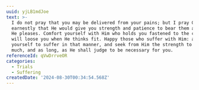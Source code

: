 ```yaml
---
uuid: yjLB1mdJoe
text: >-
  I do not pray that you may be delivered from your pains; but I pray God
  earnestly that He would give you strength and patience to bear them as long as
  He pleases. Comfort yourself with Him who holds you fastened to the cross: He
  will loose you when He thinks fit. Happy those who suffer with Him: accustom
  yourself to suffer in that manner, and seek from Him the strength to endure as
  much, and as long, as He shall judge to be necessary for you.
referenceId: qVwDrrveOR
categories:
  - Trials
  - Suffering
createdDate: '2024-08-30T00:34:54.568Z'
---
```


